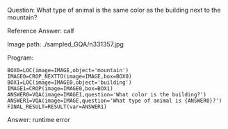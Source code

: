 Question: What type of animal is the same color as the building next to the mountain?

Reference Answer: calf

Image path: ./sampled_GQA/n331357.jpg

Program:

```
BOX0=LOC(image=IMAGE,object='mountain')
IMAGE0=CROP_NEXTTO(image=IMAGE,box=BOX0)
BOX1=LOC(image=IMAGE0,object='building')
IMAGE1=CROP(image=IMAGE0,box=BOX1)
ANSWER0=VQA(image=IMAGE1,question='What color is the building?')
ANSWER1=VQA(image=IMAGE,question='What type of animal is {ANSWER0}?')
FINAL_RESULT=RESULT(var=ANSWER1)
```
Answer: runtime error

